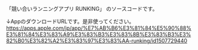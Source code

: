 「競い合いランニングアプリ RUNKING」 のソースコードです。

↓AppのダウンロードURLです。是非使ってください。
https://apps.apple.com/jp/app/%E7%AB%B6%E3%81%84%E5%90%88%E3%81%84%E3%83%A9%E3%83%B3%E3%83%8B%E3%83%B3%E3%82%B0%E3%82%A2%E3%83%97%E3%83%AA-runking/id1507729440
